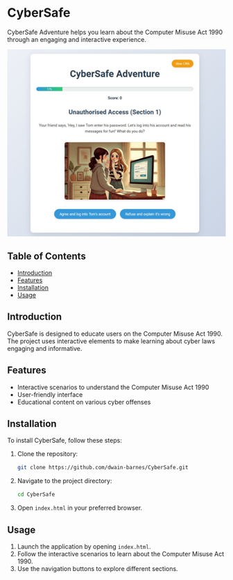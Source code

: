 # CyberSafe

CyberSafe Adventure helps you learn about the Computer Misuse Act 1990 through an engaging and interactive experience.

![CyberSafe Game Screenshot](images/screenshot.jpg)

## Table of Contents
- [Introduction](#introduction)
- [Features](#features)
- [Installation](#installation)
- [Usage](#usage)


## Introduction
CyberSafe is designed to educate users on the Computer Misuse Act 1990. The project uses interactive elements to make learning about cyber laws engaging and informative.

## Features
- Interactive scenarios to understand the Computer Misuse Act 1990
- User-friendly interface
- Educational content on various cyber offenses

## Installation
To install CyberSafe, follow these steps:

1. Clone the repository:
    ```sh
    git clone https://github.com/dwain-barnes/CyberSafe.git
    ```
2. Navigate to the project directory:
    ```sh
    cd CyberSafe
    ```
3. Open `index.html` in your preferred browser.

## Usage
1. Launch the application by opening `index.html`.
2. Follow the interactive scenarios to learn about the Computer Misuse Act 1990.
3. Use the navigation buttons to explore different sections.


